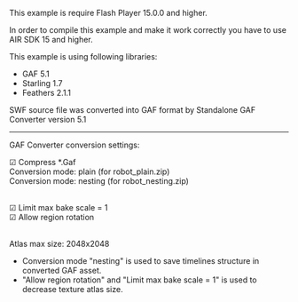This example is require Flash Player 15.0.0 and higher.

In order to compile this example and make it work correctly you have to use AIR SDK 15 and higher.

This example is using following libraries:
- GAF 5.1
- Starling 1.7
- Feathers 2.1.1

SWF source file was converted into GAF format by Standalone GAF Converter version 5.1

<hr>

GAF Converter conversion settings:

☑ Compress *.Gaf <br>
Conversion mode: plain (for robot_plain.zip)<br>
Conversion mode: nesting (for robot_nesting.zip)<br><br>

☑ Limit max bake scale = 1 <br>
☑ Allow region rotation<br><br>

Atlas max size: 2048x2048

* Conversion mode "nesting" is used to save timelines structure in converted GAF asset.
* "Allow region rotation" and "Limit max bake scale = 1" is used to decrease texture atlas size.